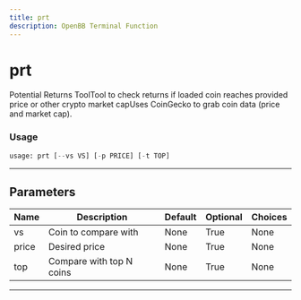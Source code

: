 ```yaml
---
title: prt
description: OpenBB Terminal Function
---
```


# prt

Potential Returns ToolTool to check returns if loaded coin reaches provided price or other crypto market capUses CoinGecko to grab coin data (price and market cap).

### Usage

```python
usage: prt [--vs VS] [-p PRICE] [-t TOP]
```

---

## Parameters

| Name | Description | Default | Optional | Choices |
| ---- | ----------- | ------- | -------- | ------- |
| vs | Coin to compare with | None | True | None |
| price | Desired price | None | True | None |
| top | Compare with top N coins | None | True | None |
---

